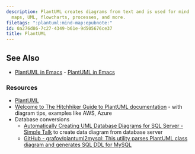 ```yaml
---
description: PlantUML creates diagrams from text and is used for mind
  maps, UML, flowcharts, processes, and more.
filetags: ":plantuml:mind-map:epubnote:"
id: 0a276d86-7c27-4349-b61e-9d505676ce37
title: PlantUML
---
```


## See Also

- [PlantUML in Emacs](../005-1-tech-plantuml-emacs) - [PlantUML in
  Emacs](id:0703699b-25f7-402e-abcf-37dcd8d5264c)

### Resources

- [PlantUML](https://plantuml.com/)
- [Welcome to The Hitchhiker Guide to PlantUML
  documentation](https://crashedmind.github.io/PlantUMLHitchhikersGuide/) -
  with diagram tips, examples like AWS, Azure
- Database conversions
  - [Automatically Creating UML Database Diagrams for SQL Server -
    Simple
    Talk](https://www.red-gate.com/simple-talk/databases/sql-server/tools-sql-server/automatically-creating-uml-database-diagrams-for-sql-server/)
    to create data diagram from database server
  - [GitHub - grafov/plantuml2mysql: This utility parses PlantUML class
    diagram and generates SQL DDL for
    MySQL](https://github.com/grafov/plantuml2mysql)
